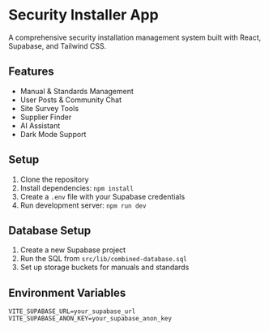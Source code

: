 # Security Installer App

A comprehensive security installation management system built with React, Supabase, and Tailwind CSS.

## Features

- Manual & Standards Management
- User Posts & Community Chat
- Site Survey Tools
- Supplier Finder
- AI Assistant
- Dark Mode Support

## Setup

1. Clone the repository
2. Install dependencies: `npm install`
3. Create a `.env` file with your Supabase credentials
4. Run development server: `npm run dev`

## Database Setup

1. Create a new Supabase project
2. Run the SQL from `src/lib/combined-database.sql`
3. Set up storage buckets for manuals and standards

## Environment Variables

```env
VITE_SUPABASE_URL=your_supabase_url
VITE_SUPABASE_ANON_KEY=your_supabase_anon_key
```
